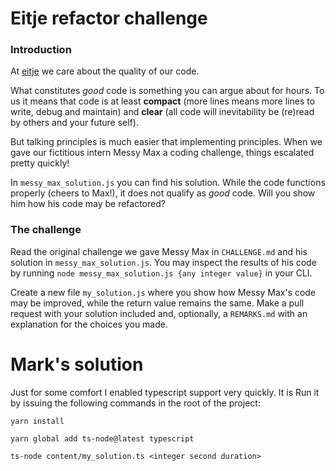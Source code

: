# Eitje refactor challenge

### Introduction

At [eitje](https://www.eitje.app) we care about the quality of our code.

What constitutes <em>good</em> code is something you can argue about for hours. To us it means that code is at least **compact** (more lines means more lines to write, debug and maintain) and **clear** (all code will inevitability be (re)read by others and your future self).

But talking principles is much easier that implementing principles. When we gave our fictitious intern Messy Max a coding challenge, things escalated pretty quickly!

In `messy_max_solution.js` you can find his solution. While the code functions properly (cheers to Max!), it does not qualify as <em>good</em> code. Will you show him how his code may be refactored?

### The challenge

Read the original challenge we gave Messy Max in `CHALLENGE.md` and his solution in `messy_max_solution.js`. You may inspect the results of his code by running `node messy_max_solution.js {any integer value}` in your CLI.

Create a new file `my_solution.js` where you show how Messy Max's code may be improved, while the return value remains the same. Make a pull request with your solution included and, optionally, a `REMARKS.md` with an explanation for the choices you made.

# Mark's solution

Just for some comfort I enabled typescript support very quickly. It is
Run it by issuing the following commands in the root of the project: 

`yarn install`

`yarn global add ts-node@latest typescript`

`ts-node content/my_solution.ts <integer second duration>`
